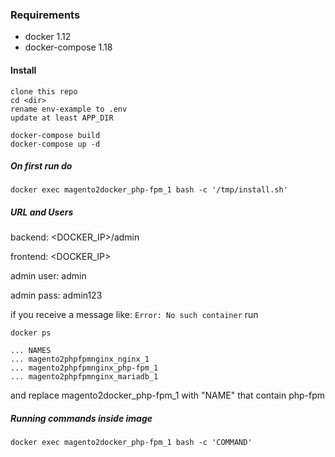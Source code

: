 ### Requirements
 - docker 1.12
 - docker-compose 1.18

#### Install
```
clone this repo
cd <dir>
rename env-example to .env
update at least APP_DIR
```

```
docker-compose build
docker-compose up -d
```

##### On first run do
```
docker exec magento2docker_php-fpm_1 bash -c '/tmp/install.sh'
```

##### URL and Users
backend: <DOCKER_IP>/admin

frontend: <DOCKER_IP>

admin user: admin

admin pass: admin123

if you receive a message like: ` Error: No such container ` run

```
docker ps

... NAMES
... magento2phpfpmnginx_nginx_1
... magento2phpfpmnginx_php-fpm_1
... magento2phpfpmnginx_mariadb_1

```

and replace magento2docker_php-fpm_1 with "NAME" that contain php-fpm

##### Running commands inside image

```
docker exec magento2docker_php-fpm_1 bash -c 'COMMAND'
```

